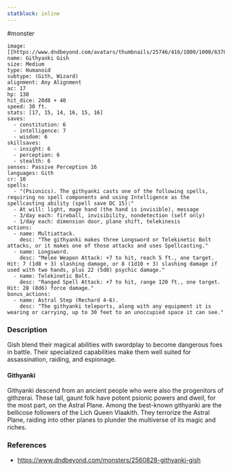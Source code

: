 ```yaml
---
statblock: inline
---
```

#monster

```statblock
image: [[https://www.dndbeyond.com/avatars/thumbnails/25746/416/1000/1000/637880557623079462.jpeg]]
name: Githyanki Gish
size: Medium
type: Humanoid
subtype: (Gith, Wizard)
alignment: Any Alignment
ac: 17
hp: 130
hit_dice: 20d8 + 40
speed: 30 ft.
stats: [17, 15, 14, 16, 15, 16]
saves:
  - constitution: 6
  - intelligence: 7
  - wisdom: 6
skillsaves:
  - insight: 6
  - perception: 6
  - stealth: 6
senses: Passive Perception 16
languages: Gith
cr: 10
spells:
  - "(Psionics). The githyanki casts one of the following spells, requiring no spell components and using Intelligence as the spellcasting ability (spell save DC 15):"
  - At will: light, mage hand (the hand is invisible), message
  - 3/day each: fireball, invisibility, nondetection (self only)
  - 1/day each: dimension door, plane shift, telekinesis
actions:
  - name: Multiattack.
    desc: "The githyanki makes three Longsword or Telekinetic Bolt attacks, or it makes one of those attacks and uses Spellcasting."
  - name: Longsword.
    desc: "Melee Weapon Attack: +7 to hit, reach 5 ft., one target. Hit: 7 (1d8 + 3) slashing damage, or 8 (1d10 + 3) slashing damage if used with two hands, plus 22 (5d8) psychic damage."
  - name: Telekinetic Bolt.
    desc: "Ranged Spell Attack: +7 to hit, range 120 ft., one target. Hit: 28 (8d6) force damage."
bonus_actions:
  - name: Astral Step (Rechard 4-6).
    desc: "The githyanki teleports, along with any equipment it is wearing or carrying, up to 30 feet to an unoccupied space it can see."
```

### Description

Gish blend their magical abilities with swordplay to become dangerous foes in battle. Their specialized capabilities make them well suited for assassination, raiding, and espionage.

#### Githyanki

Githyanki descend from an ancient people who were also the progenitors of githzerai. These tall, gaunt folk have potent psionic powers and dwell, for the most part, on the Astral Plane. Among the best-known githyanki are the bellicose followers of the Lich Queen Vlaakith. They terrorize the Astral Plane, raiding into other planes to plunder the multiverse of its magic and riches.

### References

* https://www.dndbeyond.com/monsters/2560828-githyanki-gish